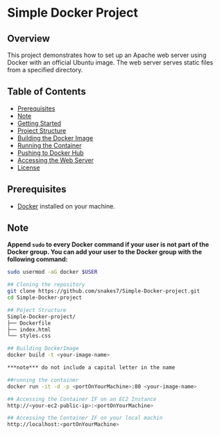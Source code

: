 # Simple Docker Project

## Overview
This project demonstrates how to set up an Apache web server using Docker with an official Ubuntu image. The web server serves static files from a specified directory.

## Table of Contents
- [Prerequisites](#prerequisites)
- [Note](#note)
- [Getting Started](#getting-started)
- [Project Structure](#project-structure)
- [Building the Docker Image](#building-the-docker-image)
- [Running the Container](#running-the-container)
- [Pushing to Docker Hub](#pushing-to-docker-hub)
- [Accessing the Web Server](#accessing-the-web-server)
- [License](#license)

## Prerequisites
- [Docker](https://docs.docker.com/get-docker/) installed on your machine.

## Note
**Append `sudo` to every Docker command if your user is not part of the Docker group. You can add your user to the Docker group with the following command:**
```bash
sudo usermod -aG docker $USER

## Cloning the repository
git clone https://github.com/snakes7/Simple-Docker-project.git
cd Simple-Docker-project

## Poject Structure
Simple-Docker-project/
├── Dockerfile
├── index.html
└── styles.css

## Building DockerImage
docker build -t <your-image-name>

***note*** do not include a capital letter in the name

##running the container
docker run -it -d -p <portOnYourMachine>:80 <your-image-name>

## Accessing the Container IF on an EC2 Instance
http://<your-ec2-public-ip>:<portOnYourMachine>

## Accessing the Container IF on your local machin
http://localhost:<portOnYourMachine>


